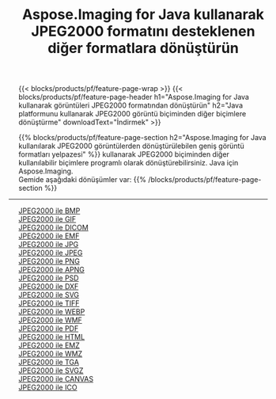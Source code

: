 ﻿---
title: Aspose.Imaging for Java kullanarak JPEG2000 formatını desteklenen diğer formatlara dönüştürün 
weight: 3920
url: /tr/java/conversion/from/jpeg2000 
lang: tr
langdirlevel: 2
locales: zh-hans,ja,it,ru,de,es,fr,nl,id,lt,pl,pt,vi,tr,ko,zh-hant,ar,hi,th,sv,cs,uk,he
description: Aspose.Imaging, Java platformunu kullanarak JPEG2000 biçimini diğer biçimlere kolayca dönüştürebilir
---

{{< blocks/products/pf/feature-page-wrap >}}
{{< blocks/products/pf/feature-page-header h1="Aspose.Imaging for Java kullanarak görüntüleri JPEG2000 formatından dönüştürün" h2="Java platformunu kullanarak JPEG2000 görüntü biçiminden diğer biçimlere dönüştürme" downloadText="İndirmek" >}}


{{% blocks/products/pf/feature-page-section  h2="Aspose.Imaging for Java kullanılarak JPEG2000 görüntülerden dönüştürülebilen geniş görüntü formatları yelpazesi" %}}
kullanarak JPEG2000 biçiminden diğer kullanılabilir biçimlere programlı olarak dönüştürebilirsiniz.
Java için Aspose.Imaging.
<br/>
Gemide aşağıdaki dönüşümler var:
{{% /blocks/products/pf/feature-page-section %}}
<div class="container-fluid productfamilypage bg-gray">
    <div class="convertypes bg-gray agp-content section">
        <div class="container">
		<hr style="margin-left:-20px;"/>
		<div class="row other-converters">
		    <div class='col-md-2 other-converter remove-lp remove-rp'><a href="/imaging/tr/java/conversion/jpeg2000-to-bmp" >JPEG2000 ile BMP</a></div><div class='col-md-2 other-converter remove-lp remove-rp'><a href="/imaging/tr/java/conversion/jpeg2000-to-gif" >JPEG2000 ile GIF</a></div><div class='col-md-2 other-converter remove-lp remove-rp'><a href="/imaging/tr/java/conversion/jpeg2000-to-dicom" >JPEG2000 ile DICOM</a></div><div class='col-md-2 other-converter remove-lp remove-rp'><a href="/imaging/tr/java/conversion/jpeg2000-to-emf" >JPEG2000 ile EMF</a></div><div class='col-md-2 other-converter remove-lp remove-rp'><a href="/imaging/tr/java/conversion/jpeg2000-to-jpg" >JPEG2000 ile JPG</a></div><div class='col-md-2 other-converter remove-lp remove-rp'><a href="/imaging/tr/java/conversion/jpeg2000-to-jpeg" >JPEG2000 ile JPEG</a></div><div class='col-md-2 other-converter remove-lp remove-rp'><a href="/imaging/tr/java/conversion/jpeg2000-to-png" >JPEG2000 ile PNG</a></div><div class='col-md-2 other-converter remove-lp remove-rp'><a href="/imaging/tr/java/conversion/jpeg2000-to-apng" >JPEG2000 ile APNG</a></div><div class='col-md-2 other-converter remove-lp remove-rp'><a href="/imaging/tr/java/conversion/jpeg2000-to-psd" >JPEG2000 ile PSD</a></div><div class='col-md-2 other-converter remove-lp remove-rp'><a href="/imaging/tr/java/conversion/jpeg2000-to-dxf" >JPEG2000 ile DXF</a></div><div class='col-md-2 other-converter remove-lp remove-rp'><a href="/imaging/tr/java/conversion/jpeg2000-to-svg" >JPEG2000 ile SVG</a></div><div class='col-md-2 other-converter remove-lp remove-rp'><a href="/imaging/tr/java/conversion/jpeg2000-to-tiff" >JPEG2000 ile TIFF</a></div><div class='col-md-2 other-converter remove-lp remove-rp'><a href="/imaging/tr/java/conversion/jpeg2000-to-webp" >JPEG2000 ile WEBP</a></div><div class='col-md-2 other-converter remove-lp remove-rp'><a href="/imaging/tr/java/conversion/jpeg2000-to-wmf" >JPEG2000 ile WMF</a></div><div class='col-md-2 other-converter remove-lp remove-rp'><a href="/imaging/tr/java/conversion/jpeg2000-to-pdf" >JPEG2000 ile PDF</a></div><div class='col-md-2 other-converter remove-lp remove-rp'><a href="/imaging/tr/java/conversion/jpeg2000-to-html" >JPEG2000 ile HTML</a></div><div class='col-md-2 other-converter remove-lp remove-rp'><a href="/imaging/tr/java/conversion/jpeg2000-to-emz" >JPEG2000 ile EMZ</a></div><div class='col-md-2 other-converter remove-lp remove-rp'><a href="/imaging/tr/java/conversion/jpeg2000-to-wmz" >JPEG2000 ile WMZ</a></div><div class='col-md-2 other-converter remove-lp remove-rp'><a href="/imaging/tr/java/conversion/jpeg2000-to-tga" >JPEG2000 ile TGA</a></div><div class='col-md-2 other-converter remove-lp remove-rp'><a href="/imaging/tr/java/conversion/jpeg2000-to-svgz" >JPEG2000 ile SVGZ</a></div><div class='col-md-2 other-converter remove-lp remove-rp'><a href="/imaging/tr/java/conversion/jpeg2000-to-canvas" >JPEG2000 ile CANVAS</a></div><div class='col-md-2 other-converter remove-lp remove-rp'><a href="/imaging/tr/java/conversion/jpeg2000-to-ico" >JPEG2000 ile ICO</a></div>
                </div>
        </div>
    </div>
</div>
<br/>

